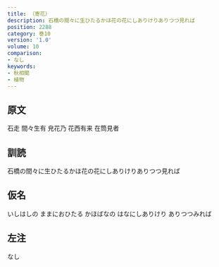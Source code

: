 ```yaml
---
title: （寄花）
description: 石橋の間々に生ひたるかほ花の花にしありけりありつつ見れば
position: 2288
category: 巻10
version: '1.0'
volume: 10
comparison:
- なし
keywords:
- 秋相聞
- 植物
---
```


## 原文

石走 間々生有 皃花乃 花西有来 在筒見者

## 訓読

石橋の間々に生ひたるかほ花の花にしありけりありつつ見れば

## 仮名

いしはしの ままにおひたる かほばなの はなにしありけり ありつつみれば

## 左注

なし
